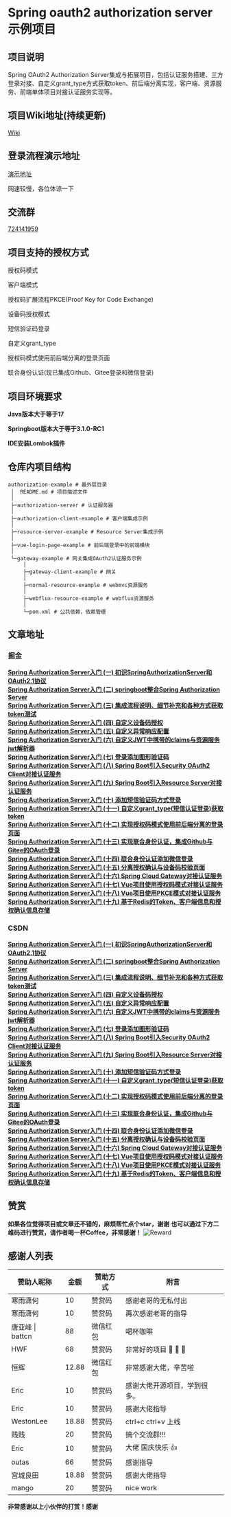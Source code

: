 # Spring oauth2 authorization server示例项目

## 项目说明

Spring OAuth2 Authorization Server集成与拓展项目，包括认证服务搭建、三方登录对接、自定义grant_type方式获取token、前后端分离实现，客户端、资源服务、前端单体项目对接认证服务实现等。

## 项目Wiki地址(持续更新)

[Wiki](https://gitee.com/vains-Sofia/authorization-example/wikis/pages)

## 登录流程演示地址
[演示地址](https://vains-sofia.gitee.io)

网速较慢，各位体谅一下

## 交流群
[724141959](http://qm.qq.com/cgi-bin/qm/qr?_wv=1027&k=TJ6P1zOGofljK4xxnRrmn_3p42V995OD&authKey=h3YWSUIJXL23m34ATDfWlYa61UQRyBRxBpoMnDGoU%2BJKKfcHWGYMZC9bAJ%2FZ69Ax&noverify=0&group_code=724141959)

## 项目支持的授权方式

授权码模式

客户端模式

授权码扩展流程PKCE(Proof Key for Code Exchange)

设备码授权模式

短信验证码登录

自定义grant_type

授权码模式使用前后端分离的登录页面

联合身份认证(现已集成Github、Gitee登录和微信登录)

## 项目环境要求

**Java版本大于等于17**

**Springboot版本大于等于3.1.0-RC1**

**IDE安装Lombok插件**

## 仓库内项目结构

```
authorization-example # 最外层目录
 │  README.md # 项目描述文件
 │  
 ├─authorization-server # 认证服务器
 │  
 ├─authorization-client-example # 客户端集成示例
 │  
 ├─resource-server-example # Resource Server集成示例
 │  
 ├─vue-login-page-example # 前后端登录中的前端模块
 │  
 └─gateway-example # 网关集成OAuth2认证服务示例
     │  
     ├─gateway-client-example # 网关
     │  
     ├─normal-resource-example # webmvc资源服务
     │  
     ├─webflux-resource-example # webflux资源服务
     │  
     └─pom.xml # 公共依赖，依赖管理
```

## 文章地址

### 掘金

**[Spring Authorization Server入门 (一) 初识SpringAuthorizationServer和OAuth2.1协议](https://juejin.cn/post/7239953874950733884)**<br>
**[Spring Authorization Server入门 (二) springboot整合Spring Authorization Server](https://juejin.cn/post/7239953874950815804)**<br>
**[Spring Authorization Server入门 (三) 集成流程说明、细节补充和各种方式获取token测试](https://juejin.cn/post/7241058098974720037)**<br>
**[Spring Authorization Server入门 (四) 自定义设备码授权](https://juejin.cn/post/7241101553712283707)**<br>
**[Spring Authorization Server入门 (五) 自定义异常响应配置](https://juejin.cn/post/7241439405970063416)**<br>
**[Spring Authorization Server入门 (六) 自定义JWT中携带的claims与资源服务jwt解析器](https://juejin.cn/post/7241762957570097213)**<br>
**[Spring Authorization Server入门 (七) 登录添加图形验证码](https://juejin.cn/post/7242476048005709879)**<br>
**[Spring Authorization Server入门 (八) Spring Boot引入Security OAuth2 Client对接认证服务](https://juejin.cn/spost/7243725197911834683)**<br>
**[Spring Authorization Server入门 (九) Spring Boot引入Resource Server对接认证服务](https://juejin.cn/spost/7244043482772029498)**<br>
**[Spring Authorization Server入门 (十) 添加短信验证码方式登录](https://juejin.cn/post/7245538214114492474)**<br>
**[Spring Authorization Server入门 (十一) 自定义grant_type(短信认证登录)获取token](https://juejin.cn/post/7246409673565372475)**<br>
**[Spring Authorization Server入门 (十二) 实现授权码模式使用前后端分离的登录页面](https://juejin.cn/post/7254096495184134181)**<br>
**[Spring Authorization Server入门 (十三) 实现联合身份认证，集成Github与Gitee的OAuth登录](https://juejin.cn/post/7258466145653096504)**<br>
**[Spring Authorization Server入门 (十四) 联合身份认证添加微信登录](https://juejin.cn/post/7261098261142208568)**<br>
**[Spring Authorization Server入门 (十五) 分离授权确认与设备码校验页面](https://juejin.cn/post/7262317630307205176)**<br>
**[Spring Authorization Server入门 (十六) Spring Cloud Gateway对接认证服务](https://juejin.cn/spost/7271496874942890024)**<br>
**[Spring Authorization Server入门 (十七) Vue项目使用授权码模式对接认证服务](https://juejin.cn/post/7279052777888890921)**<br>
**[Spring Authorization Server入门 (十八) Vue项目使用PKCE模式对接认证服务](https://juejin.cn/post/7279265985912225828)**<br>
**[Spring Authorization Server入门 (十九) 基于Redis的Token、客户端信息和授权确认信息存储](https://juejin.cn/post/7294853623849254946)**<br>

### CSDN

**[Spring Authorization Server入门 (一) 初识SpringAuthorizationServer和OAuth2.1协议](https://blog.csdn.net/weixin_43356507/article/details/130991406)**<br>
**[Spring Authorization Server入门 (二) springboot整合Spring Authorization Server](https://blog.csdn.net/weixin_43356507/article/details/131006763)**<br>
**[Spring Authorization Server入门 (三) 集成流程说明、细节补充和各种方式获取token测试](https://blog.csdn.net/weixin_43356507/article/details/131023147)**<br>
**[Spring Authorization Server入门 (四) 自定义设备码授权](https://blog.csdn.net/weixin_43356507/article/details/131050408)**<br>
**[Spring Authorization Server入门 (五) 自定义异常响应配置](https://blog.csdn.net/weixin_43356507/article/details/131063392)**<br>
**[Spring Authorization Server入门 (六) 自定义JWT中携带的claims与资源服务jwt解析器](https://blog.csdn.net/weixin_43356507/article/details/131081862)**<br>
**[Spring Authorization Server入门 (七) 登录添加图形验证码](https://blog.csdn.net/weixin_43356507/article/details/131109818)**<br>
**[Spring Authorization Server入门 (八) Spring Boot引入Security OAuth2 Client对接认证服务](https://blog.csdn.net/weixin_43356507/article/details/131173945)**<br>
**[Spring Authorization Server入门 (九) Spring Boot引入Resource Server对接认证服务](https://blog.csdn.net/weixin_43356507/article/details/131190785)**<br>
**[Spring Authorization Server入门 (十) 添加短信验证码方式登录](https://blog.csdn.net/weixin_43356507/article/details/131262461)**<br>
**[Spring Authorization Server入门 (十一) 自定义grant_type(短信认证登录)获取token](https://blog.csdn.net/weixin_43356507/article/details/131297456)**<br>
**[Spring Authorization Server入门 (十二) 实现授权码模式使用前后端分离的登录页面](https://blog.csdn.net/weixin_43356507/article/details/131650660)**<br>
**[Spring Authorization Server入门 (十三) 实现联合身份认证，集成Github与Gitee的OAuth登录](https://blog.csdn.net/weixin_43356507/article/details/131872353)**<br>
**[Spring Authorization Server入门 (十四) 联合身份认证添加微信登录](https://blog.csdn.net/weixin_43356507/article/details/131998050)**<br>
**[Spring Authorization Server入门 (十五) 分离授权确认与设备码校验页面](https://blog.csdn.net/weixin_43356507/article/details/132052355)**<br>
**[Spring Authorization Server入门 (十六) Spring Cloud Gateway对接认证服务](https://blog.csdn.net/weixin_43356507/article/details/132517747)**<br>
**[Spring Authorization Server入门 (十七) Vue项目使用授权码模式对接认证服务](https://blog.csdn.net/weixin_43356507/article/details/132949746)**<br>
**[Spring Authorization Server入门 (十八) Vue项目使用PKCE模式对接认证服务](https://blog.csdn.net/weixin_43356507/article/details/132949801)**<br>
**[Spring Authorization Server入门 (十九) 基于Redis的Token、客户端信息和授权确认信息存储](https://blog.csdn.net/weixin_43356507/article/details/134098583)**<br>

## 赞赏

**如果各位觉得项目或文章还不错的，麻烦帮忙点个star，谢谢**
**也可以通过下方二维码进行赞赏，请作者喝一杯Coffee，非常感谢！**
![Reward](images/Reward.jpg)



## 感谢人列表

| 赞助人昵称 | 金额 | 赞助方式 | 附言               |
| ---------- | ---- | -------- | ------------------ |
| 寒雨潇何   | 10   | 赞赏码   | 感谢老哥的无私付出 |
| 寒雨潇何   | 10   | 赞赏码   | 再次感谢老哥的指导 |
| 唐亚峰 &#124; battcn   | 88   | 微信红包   | 喝杯咖啡 |
| HWF   | 68   | 赞赏码   | 非常好的项目 :clap: :clap: :clap: |
| 恒辉   | 12.88   | 微信红包   | 非常感谢大佬，辛苦啦 |
| Eric   | 10   | 赞赏码   | 感谢大佬开源项目，学到很多。 |
| Eric   | 10   | 赞赏码   | 感谢大佬指导 |
| WestonLee   | 18.88   | 赞赏码   | ctrl+c ctrl+v 上线 |
| 贱贱   | 20   | 赞赏码   | 搞个交流群!!! |
| Eric   | 10   | 赞赏码   | 大佬 国庆快乐 :+1:  |
| outas   | 66   | 赞赏码  | 感谢指导 |
| 宫城良田   | 18.88   | 赞赏码  | 感谢大佬指导 |
| mango   | 20   | 赞赏码  | nice work |


**非常感谢以上小伙伴的打赏！感谢**

